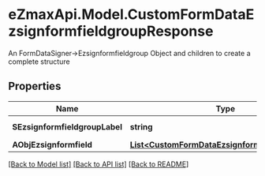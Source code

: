 # eZmaxApi.Model.CustomFormDataEzsignformfieldgroupResponse
An FormDataSigner->Ezsignformfieldgroup Object and children to create a complete structure

## Properties

Name | Type | Description | Notes
------------ | ------------- | ------------- | -------------
**SEzsignformfieldgroupLabel** | **string** | The Label for the Ezsignformfieldgroup | 
**AObjEzsignformfield** | [**List&lt;CustomFormDataEzsignformfieldResponse&gt;**](CustomFormDataEzsignformfieldResponse.md) |  | 

[[Back to Model list]](../README.md#documentation-for-models) [[Back to API list]](../README.md#documentation-for-api-endpoints) [[Back to README]](../README.md)

